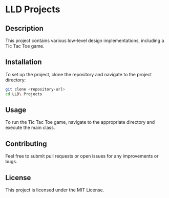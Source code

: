 # LLD Projects

## Description
This project contains various low-level design implementations, including a Tic Tac Toe game.

## Installation
To set up the project, clone the repository and navigate to the project directory:

```bash
git clone <repository-url>
cd LLD\ Projects
```

## Usage
To run the Tic Tac Toe game, navigate to the appropriate directory and execute the main class.

## Contributing
Feel free to submit pull requests or open issues for any improvements or bugs.

## License
This project is licensed under the MIT License.
